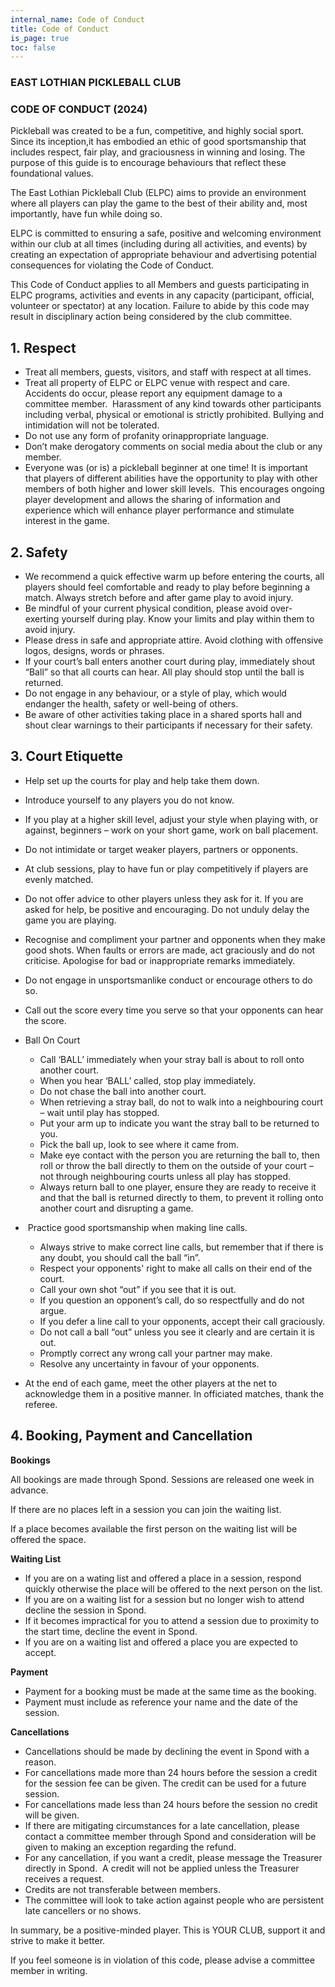 ```yaml
---
internal_name: Code of Conduct
title: Code of Conduct
is_page: true
toc: false
---
```

### EAST LOTHIAN PICKLEBALL CLUB

### CODE OF CONDUCT (2024)

Pickleball was created to be a fun, competitive, and highly social sport. Since its inception,it has embodied an ethic of good sportsmanship that includes respect, fair play, and graciousness in winning and losing. The purpose of this guide is to encourage behaviours that reflect these foundational values. 

The East Lothian Pickleball Club (ELPC) aims to provide an environment where all players can play the game to the best of their ability and, most importantly, have fun while doing so. 

ELPC is committed to ensuring a safe, positive and welcoming environment within our club at all times (including during all activities, and events) by creating an expectation of appropriate behaviour and advertising potential consequences for violating the Code of Conduct.

This Code of Conduct applies to all Members and guests participating in ELPC programs, activities and events in any capacity (participant, official, volunteer or spectator) at any location. Failure to abide by this code may result in
disciplinary action being considered by the club committee.

## 1. Respect

* Treat all members, guests, visitors, and staff with respect at all times. 
* Treat all property of ELPC or ELPC venue with respect and care. Accidents do occur, please report any equipment damage to a committee member. 
  Harassment of any kind towards other participants including verbal, physical or emotional is strictly prohibited.
  Bullying and intimidation will not be tolerated.
* Do not use any form of profanity orinappropriate language.
* Don’t make derogatory comments on social media about the club or any member.
* Everyone was (or is) a pickleball beginner at one time! It is important that players of different abilities have the opportunity to play with other members of both higher and lower skill levels.  This encourages ongoing player development and allows the sharing of information and experience which will enhance player performance and stimulate interest in the game.

## 2. Safety

* We recommend a quick effective warm up before entering the courts, all players should feel comfortable and ready to play before beginning a match. Always stretch before and after game play to avoid injury. 
* Be mindful of your current physical condition, please avoid over-exerting yourself during play. Know your limits and play within them to avoid injury. 
* Please dress in safe and appropriate attire. Avoid clothing with offensive logos, designs, words or phrases. 
* If your court’s ball enters another court during play, immediately shout “Ball” so that all courts can hear.  All play should stop until the ball is returned. 
* Do not engage in any behaviour, or a style of play, which would endanger the health, safety or well-being of others.
* Be aware of other activities taking place in a shared sports hall and shout clear warnings to their participants if necessary for their safety.

## 3. Court Etiquette

* Help set up the courts for play and help take them down.
* Introduce yourself to any players you do not know.
* If you play at a higher skill level, adjust your style when playing with, or against, beginners – work on your short game, work on ball placement. 
* Do not intimidate or target weaker players, partners or opponents. 
* At club sessions, play to have fun or play competitively if players are evenly matched.
* Do not offer advice to other players unless they ask for it. If you are asked for help, be positive and encouraging. Do not unduly delay the game you are playing. 
* Recognise and compliment your partner and opponents when they make good shots.  When faults or errors are made, act graciously and do not criticise.  Apologise for bad or inappropriate remarks immediately.
* Do not engage in unsportsmanlike conduct or encourage others to do so.
* Call out the score every time you serve so that your opponents can hear the score. 
* Ball On Court

  * Call ‘BALL’ immediately when your stray ball is about to roll onto another court.  
  * When you hear ‘BALL’ called, stop play immediately.  
  * Do not chase the ball into another court.  
  * When retrieving a stray ball, do not to walk into a neighbouring court – wait until play has stopped.
  * Put your arm up to indicate you want the stray ball to be returned to you.
  * Pick the ball up, look to see where it came from.
  * Make eye contact with the person you are returning the ball to, then roll or throw the ball directly to them on the outside of your court – not through neighbouring courts unless all play has stopped.    
  * Always return ball to one player, ensure they are ready to receive it and that the ball is returned directly to them, to prevent it rolling onto another court and disrupting a game. 
*  Practice good sportsmanship when making line calls.

  * Always strive to make correct line calls, but remember that if there is any doubt, you should call the ball “in”.
  * Respect your opponents' right to make all calls on their end of the court.
  * Call your own shot “out” if you see that it is out.
  * If you question an opponent’s call, do so respectfully and do not argue.
  * If you defer a line call to your opponents, accept their call graciously.
  * Do not call a ball “out” unless you see it clearly and are certain it is out.
  * Promptly correct any wrong call your partner may make.
  * Resolve any uncertainty in favour of your opponents.
* At the end of each game, meet the other players at the net to acknowledge them in a positive manner. In officiated matches, thank the referee.

## 4. Booking, Payment and Cancellation

**Bookings**

All bookings are made through Spond. Sessions are released one week in advance.

If there are no places left in a session you can join the waiting list.  

If a place becomes available the first person on the waiting list will be offered the space.  

**Waiting List**

* If you are on a wating list and offered a place in a session, respond quickly otherwise the place will be offered to the next person on the list.
* If you are on a waiting list for a session but no longer wish to attend decline the session in Spond.
* If it becomes impractical for you to attend a session due to proximity to the start time, decline the event in Spond.
* If you are on a waiting list and offered a place you are expected to accept.

**Payment**

* Payment for a booking must be made at the same time as the booking.
* Payment must include as reference your name and the date of the session.

**Cancellations**

* Cancellations should be made by declining the event in Spond with a reason.
* For cancellations made more than 24 hours before the session a credit for the session fee can be given. The credit can be used for a future session.
* For cancellations made less than 24 hours before the session no credit will be given.
* If there are mitigating circumstances for a late cancellation, please contact a committee member through Spond and consideration will be given to making an exception regarding the refund.
* For any cancellation, if you want a credit, please message the Treasurer directly in Spond.  A credit will not be applied unless the Treasurer receives a request.
* Credits are not transferable between members.
* The committee will look to take action against people who are persistent late cancellers or no shows.

In summary, be a positive-minded player.  This is YOUR CLUB, support it and strive to make it better.

If you feel someone is in violation of this code, please advise a committee member in writing.
